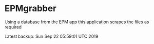 # EPMgrabber
Using a database from the EPM app this application scrapes the files as required


Latest backup: Sun Sep 22 05:59:01 UTC 2019
